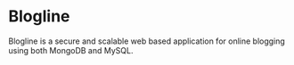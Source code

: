 # Blogline
Blogline is a secure and scalable web based application for online blogging using both MongoDB and MySQL.
